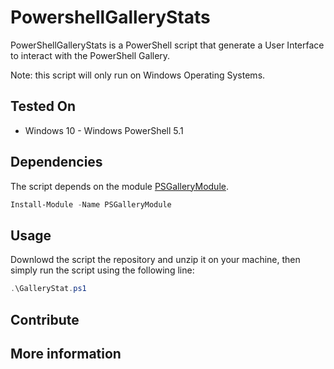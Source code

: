 # PowershellGalleryStats

PowerShellGalleryStats is a PowerShell script that generate a User Interface to interact with the PowerShell Gallery.

Note: this script will only run on Windows Operating Systems.

## Tested On

* Windows 10 - Windows PowerShell 5.1

## Dependencies

The script depends on the module [PSGalleryModule](https://github.com/LxLeChat/PSGalleryModule/issues).
```powershell
Install-Module -Name PSGalleryModule
```

## Usage

Downlowd the script the repository and unzip it on your machine, then simply run the script using the following line:

``` powershell
.\GalleryStat.ps1
```

## Contribute

## More information
